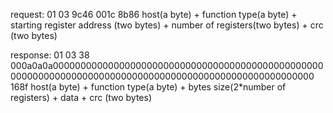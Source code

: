 request:
01 03 9c46 001c 8b86
host(a byte) + function type(a byte) + starting register address (two bytes) + number of registers(two bytes) + crc (two bytes)

response:
01 03 38 000a0a0a00000000000000000000000000000000000000000000000000000000000000000000000000000000000000000000000000000000 168f
host(a byte) + function type(a byte) + bytes size(2*number of registers) + data + crc (two bytes)
